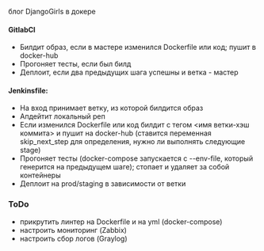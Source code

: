 блог DjangoGirls в докере 

#### GitlabCI
* Билдит образ, если в мастере изменился Dockerfile или код; пушит в docker-hub
* Прогоняет тесты, если был билд
* Деплоит, если два предыдущих шага успешны и ветка - мастер

#### Jenkinsfile:

* На вход принимает ветку, из которой билдится образ
* Апдейтит локальный реп
* Если изменился Dockerfile или код билдит с тегом <имя ветки-хэш коммита> и пушит на docker-hub (ставится переменная skip_next_step для определения, нужно ли выполнять следующие stage)
* Прогоняет тесты (docker-compose запускается с --env-file, который генерится на предыдущем шаге); стопает и удаляет за собой контейнеры
* Деплоит на prod/staging в зависимости от ветки

### ToDo
* прикрутить линтер на Dockerfile и на yml (docker-compose)
* настроить мониторинг (Zabbix)
* настроить сбор логов (Graylog)
